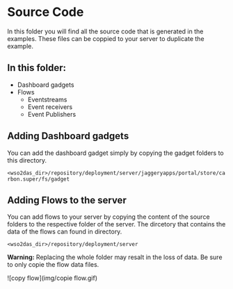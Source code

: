 # Source Code

In this folder you will find all the source code that is generated in the examples. These files can be coppied to your server to duplicate the example.

## In this folder:  
* Dashboard gadgets  
* Flows
	* Eventstreams  
	* Event receivers  
	* Event Publishers  

## Adding Dashboard gadgets

You can add the dashboard gadget simply by copying the gadget folders to this directory.

```<wso2das_dir>/repository/deployment/server/jaggeryapps/portal/store/carbon.super/fs/gadget```  

## Adding Flows to the server

You can add flows to your server by copying the content of the source folders to the respective folder of the server. The dircetory that contains the data of the flows can found in directory.

```<wso2das_dir>/repository/deployment/server```  
>  
__Warning:__ Replacing the whole folder may resalt in the loss of data. Be sure to only copie the flow data files.  
>

![copy flow](img/copie flow.gif)